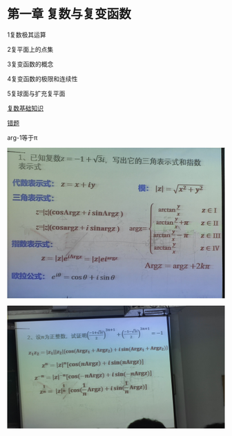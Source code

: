 # 第一章 复数与复变函数

1复数极其运算

2复平面上的点集

3复变函数的概念

4复变函数的极限和连续性

5复球面与扩充复平面

[复数基础知识](%E7%AC%AC%E4%B8%80%E7%AB%A0%20%E5%A4%8D%E6%95%B0%E4%B8%8E%E5%A4%8D%E5%8F%98%E5%87%BD%E6%95%B0%20cfa6fe0728a944b18823217400d4ff62/%E5%A4%8D%E6%95%B0%E5%9F%BA%E7%A1%80%E7%9F%A5%E8%AF%86%20bc97203e5ee445a898d9ea33fbb69729.md)

[错题](%E7%AC%AC%E4%B8%80%E7%AB%A0%20%E5%A4%8D%E6%95%B0%E4%B8%8E%E5%A4%8D%E5%8F%98%E5%87%BD%E6%95%B0%20cfa6fe0728a944b18823217400d4ff62/%E9%94%99%E9%A2%98%20ca5309b45bc84deba9eb59453b0a0d97.md)

arg-1等于π

![IMG_20221019_095036.jpg](%E7%AC%AC%E4%B8%80%E7%AB%A0%20%E5%A4%8D%E6%95%B0%E4%B8%8E%E5%A4%8D%E5%8F%98%E5%87%BD%E6%95%B0%20cfa6fe0728a944b18823217400d4ff62/IMG_20221019_095036.jpg)

![IMG_20221019_095339.jpg](%E7%AC%AC%E4%B8%80%E7%AB%A0%20%E5%A4%8D%E6%95%B0%E4%B8%8E%E5%A4%8D%E5%8F%98%E5%87%BD%E6%95%B0%20cfa6fe0728a944b18823217400d4ff62/IMG_20221019_095339.jpg)